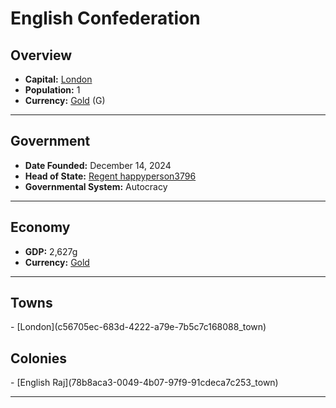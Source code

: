 <!--UNDEDITED FILE, remove this entire line if this file has been edited!-->
# <!--NAME-->English Confederation<!--NAME-->

## Overview

- **Capital:** <!--CAPITAL_LINK-->[London](c56705ec-683d-4222-a79e-7b5c7c168088_town)<!--CAPITAL_LINK-->
- **Population:** <!--POPULATION-->1<!--POPULATION-->
- **Currency:** <!--CURRENCY_LINK-->[Gold](Gold_currency)<!--CURRENCY_LINK--> (<!--CURRENCY_ABV-->G<!--CURRENCY_ABV-->)

---

## Government

- **Date Founded:** <!--FOUNDED-->December 14, 2024<!--FOUNDED-->
- **Head of State:** <!--LEADER_TITLE_LINK-->[Regent happyperson3796](happyperson3796_user)<!--LEADER_TITLE_LINK-->
- **Governmental System:** <!--GOVERNMENT-->Autocracy<!--GOVERNMENT-->

---

## Economy

- **GDP:** <!--GDP-->2,627g<!--GDP-->
- **Currency:** <!--CURRENCY_LINK-->[Gold](Gold_currency)<!--CURRENCY_LINK-->

---

## Towns

<!--TOWNS-->- [London](c56705ec-683d-4222-a79e-7b5c7c168088_town)<!--TOWNS-->

## Colonies

<!--COLONIES-->- [English Raj](78b8aca3-0049-4b07-97f9-91cdeca7c253_town)<!--COLONIES-->

---